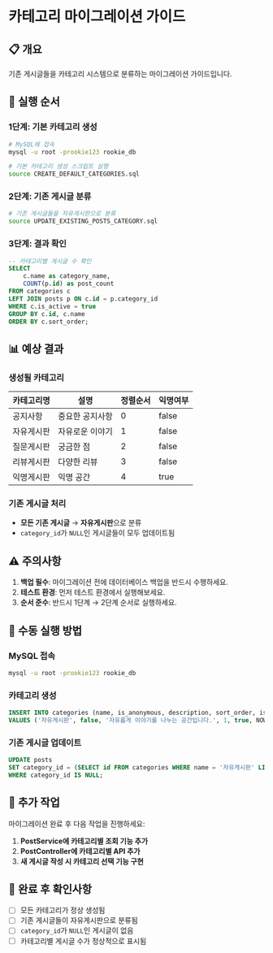 # 카테고리 마이그레이션 가이드

## 📋 개요
기존 게시글들을 카테고리 시스템으로 분류하는 마이그레이션 가이드입니다.

## 🚀 실행 순서

### 1단계: 기본 카테고리 생성
```bash
# MySQL에 접속
mysql -u root -prookie123 rookie_db

# 기본 카테고리 생성 스크립트 실행
source CREATE_DEFAULT_CATEGORIES.sql
```

### 2단계: 기존 게시글 분류
```bash
# 기존 게시글들을 자유게시판으로 분류
source UPDATE_EXISTING_POSTS_CATEGORY.sql
```

### 3단계: 결과 확인
```sql
-- 카테고리별 게시글 수 확인
SELECT 
    c.name as category_name,
    COUNT(p.id) as post_count
FROM categories c
LEFT JOIN posts p ON c.id = p.category_id
WHERE c.is_active = true
GROUP BY c.id, c.name
ORDER BY c.sort_order;
```

## 📊 예상 결과

### 생성될 카테고리
| 카테고리명 | 설명 | 정렬순서 | 익명여부 |
|------------|------|----------|----------|
| 공지사항 | 중요한 공지사항 | 0 | false |
| 자유게시판 | 자유로운 이야기 | 1 | false |
| 질문게시판 | 궁금한 점 | 2 | false |
| 리뷰게시판 | 다양한 리뷰 | 3 | false |
| 익명게시판 | 익명 공간 | 4 | true |

### 기존 게시글 처리
- **모든 기존 게시글** → **자유게시판**으로 분류
- `category_id`가 `NULL`인 게시글들이 모두 업데이트됨

## ⚠️ 주의사항

1. **백업 필수**: 마이그레이션 전에 데이터베이스 백업을 반드시 수행하세요.
2. **테스트 환경**: 먼저 테스트 환경에서 실행해보세요.
3. **순서 준수**: 반드시 1단계 → 2단계 순서로 실행하세요.

## 🔧 수동 실행 방법

### MySQL 접속
```bash
mysql -u root -prookie123 rookie_db
```

### 카테고리 생성
```sql
INSERT INTO categories (name, is_anonymous, description, sort_order, is_active, created_at, updated_at)
VALUES ('자유게시판', false, '자유롭게 이야기를 나누는 공간입니다.', 1, true, NOW(), NOW());
```

### 기존 게시글 업데이트
```sql
UPDATE posts 
SET category_id = (SELECT id FROM categories WHERE name = '자유게시판' LIMIT 1)
WHERE category_id IS NULL;
```

## 📝 추가 작업

마이그레이션 완료 후 다음 작업을 진행하세요:

1. **PostService에 카테고리별 조회 기능 추가**
2. **PostController에 카테고리별 API 추가**
3. **새 게시글 작성 시 카테고리 선택 기능 구현**

## 🎯 완료 후 확인사항

- [ ] 모든 카테고리가 정상 생성됨
- [ ] 기존 게시글들이 자유게시판으로 분류됨
- [ ] `category_id`가 `NULL`인 게시글이 없음
- [ ] 카테고리별 게시글 수가 정상적으로 표시됨 